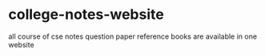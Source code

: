 # college-notes-website
all course of cse notes question paper reference books  are available in one website
